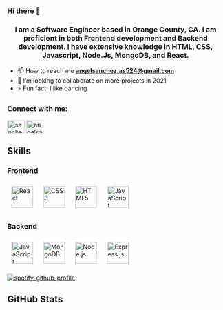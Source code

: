 ### Hi there 👋





<h3 align="center">I am a Software Engineer based in Orange County, CA. I am proficient in both Frontend development and Backend development. I have extensive knowledge in HTML, CSS, Javascript, Node.Js, MongoDB, and React.</h3>



- 📫 How to reach me **angelsanchez.as524@gmail.com**
- 👯 I’m looking to collaborate on more projects in 2021  
- ⚡ Fun fact: I like dancing 

<h3 align="left">Connect with me:</h3>
<p align="left">
<a href="https://twitter.com/sanchez27_angel" target="blank"><img align="center" src="https://user-images.githubusercontent.com/66194627/111112821-0edfe780-851e-11eb-8063-7c0ae75f285a.png" alt="sanchez27_angel" height="30" width="40" /></a>
<a href="https://www.linkedin.com/in/angel-sanchez-a09723190/" target="blank"><img align="center" src="https://user-images.githubusercontent.com/66194627/111111580-d939ff00-851b-11eb-99a8-efec902f2c1a.png" alt="angelsanchez" height="30" width="40" /></a>
</p> 


## Skills  
 
### Frontend  
 
<div>  
<img style="margin: 10px" src="https://profilinator.rishav.dev/skills-assets/react-original-wordmark.svg" alt="React" height="50" />  
<img style="margin: 10px" src="https://profilinator.rishav.dev/skills-assets/css3-original-wordmark.svg" alt="CSS3" height="50" />  
<img style="margin: 10px" src="https://profilinator.rishav.dev/skills-assets/html5-original-wordmark.svg" alt="HTML5" height="50" />  
<img style="margin: 10px" src="https://profilinator.rishav.dev/skills-assets/javascript-original.svg" alt="JavaScript" height="50" />  
</div>

 
### Backend  
 
<div>  
<img style="margin: 10px" src="https://profilinator.rishav.dev/skills-assets/javascript-original.svg" alt="JavaScript" height="50" /> 
<img style="margin: 10px" src="https://profilinator.rishav.dev/skills-assets/mongodb-original-wordmark.svg" alt="MongoDB" height="50" />  
<img style="margin: 10px" src="https://profilinator.rishav.dev/skills-assets/nodejs-original-wordmark.svg" alt="Node.js" height="50" />  
<img style="margin: 10px" src="https://profilinator.rishav.dev/skills-assets/express-original-wordmark.svg" alt="Express.js" height="50" />  
</div>
</td><td valign="top" width="50%">
 
 
 [![spotify-github-profile](https://spotify-github-profile.vercel.app/api/view?uid=angelsanchezbazan&cover_image=true&theme=default)](https://github.com/kittinan/spotify-github-profile)
 
 ## GitHub Stats



